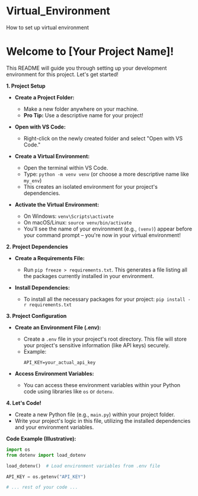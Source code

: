 # Virtual_Environment
How to set up virtual environment 

# Welcome to [Your Project Name]!

This README will guide you through setting up your development environment for this project. Let's get started!

**1. Project Setup**

* **Create a Project Folder:** 
    * Make a new folder anywhere on your machine. 
    * **Pro Tip:** Use a descriptive name for your project!

* **Open with VS Code:**
    * Right-click on the newly created folder and select "Open with VS Code."

* **Create a Virtual Environment:**
    * Open the terminal within VS Code.
    * Type: `python -m venv venv` (or choose a more descriptive name like `my_env`) 
    * This creates an isolated environment for your project's dependencies.

* **Activate the Virtual Environment:**
    * On Windows: `venv\Scripts\activate`
    * On macOS/Linux: `source venv/bin/activate` 
    * You'll see the name of your environment (e.g., `(venv)`) appear before your command prompt – you're now in your virtual environment!

**2. Project Dependencies**

* **Create a Requirements File:**
    * Run `pip freeze > requirements.txt`. This generates a file listing all the packages currently installed in your environment.

* **Install Dependencies:**
    * To install all the necessary packages for your project: `pip install -r requirements.txt`

**3. Project Configuration**

* **Create an Environment File (.env):**
    * Create a `.env` file in your project's root directory. This file will store your project's sensitive information (like API keys) securely. 
    * Example:
        ```
        API_KEY=your_actual_api_key
        ```

* **Access Environment Variables:**
    * You can access these environment variables within your Python code using libraries like `os` or `dotenv`.

**4. Let's Code!**

* Create a new Python file (e.g., `main.py`) within your project folder.
* Write your project's logic in this file, utilizing the installed dependencies and your environment variables.

**Code Example (Illustrative):**

```python
import os
from dotenv import load_dotenv

load_dotenv()  # Load environment variables from .env file

API_KEY = os.getenv("API_KEY") 

# ... rest of your code ...
